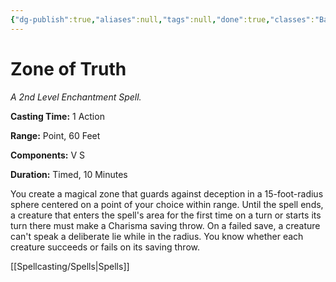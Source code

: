 ```yaml
---
{"dg-publish":true,"aliases":null,"tags":null,"done":true,"classes":"Bard, Cleric, Paladin,","spellLevel":2,"school":"Enchantment","source":"PHB","permalink":"/spells/zone-of-truth/","dgHomeLink":false,"dgPassFrontmatter":true}
---
```


# Zone of Truth
*A 2nd Level Enchantment Spell.*

**Casting Time:** 1 Action

**Range:** Point, 60 Feet

**Components:** V S 

**Duration:** Timed, 10 Minutes

You create a magical zone that guards against deception in a 15-foot-radius sphere centered on a point of your choice within range. Until the spell ends, a creature that enters the spell's area for the first time on a turn or starts its turn there must make a Charisma saving throw. On a failed save, a creature can't speak a deliberate lie while in the radius. You know whether each creature succeeds or fails on its saving throw.

[[Spellcasting/Spells|Spells]]